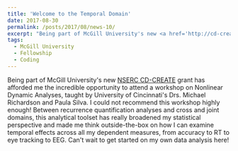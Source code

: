 ```yaml
---
title: 'Welcome to the Temporal Domain'
date: 2017-08-30
permalink: /posts/2017/08/news-10/
excerpt: "Being part of McGill University's new <a href='http://cd-create.org/events' target='_blank'>NSERC CD-CREATE</a> grant has afforded me the incredible opportunity to attend a workshop on Nonlinear Dynamic Analyses, taught by University of Cincinnati's Drs. Michael Richardson and Paula Silva. I could not recommend this workshop highly enough! Between recurrence quantification analyses and cross and joint domains, this analytical toolset has really broadened my statistical perspective and made me think outside-the-box on how I can examine temporal effects across all my dependent measures, from accuracy to RT to eye tracking to EEG. Can't wait to get started on my own data analysis here!<br><br>"
tags:
  - McGill University
  - Fellowship
  - Coding
---
```


Being part of McGill University's new [NSERC CD-CREATE](http://cd-create.org/events) grant has afforded me the incredible opportunity to attend a workshop on Nonlinear Dynamic Analyses, taught by University of Cincinnati's Drs. Michael Richardson and Paula Silva. I could not recommend this workshop highly enough! Between recurrence quantification analyses and cross and joint domains, this analytical toolset has really broadened my statistical perspective and made me think outside-the-box on how I can examine temporal effects across all my dependent measures, from accuracy to RT to eye tracking to EEG. Can't wait to get started on my own data analysis here!